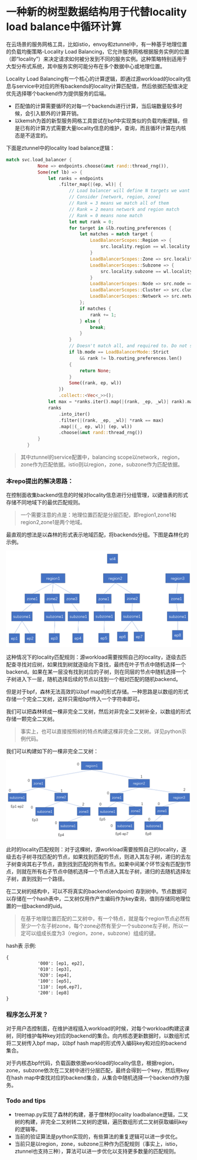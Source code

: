 # 一种新的树型数据结构用于代替locality load balance中循环计算

在云场景的服务网格工具，比如istio，envoy和ztunnel中，有一种基于地理位置的负载均衡策略-Locality Load Balancing，它允许服务网格根据服务实例的位置（即“locality”）来决定请求如何被分发到不同的服务实例。这种策略特别适用于大型分布式系统，其中服务实例可能分布在多个数据中心或地理位置。

Locality Load Balancing有一个核心的计算逻辑，即通过源workload的locality信息与service中对应的所有backends的locality计算匹配值，然后依据匹配值决定优先选择哪个backend作为提供服务的后端。

- 匹配值的计算需要循环的对每一个backends进行计算，当后端数量较多时候，会引入额外的计算开销。
- 以kemsh为首的新型服务网格工具尝试在bpf中实现类似的负载均衡逻辑，但是已有的计算方式需要大量locality信息的维护，查询，而且循环计算在内核态是不适宜的。

下面是ztunnel中的locality load balance逻辑：

```rust
match svc.load_balancer {
            None => endpoints.choose(&mut rand::thread_rng()),
            Some(ref lb) => {
                let ranks = endpoints
                    .filter_map(|(ep, wl)| {
                        // Load balancer will define N targets we want to match
                        // Consider [network, region, zone]
                        // Rank = 3 means we match all of them
                        // Rank = 2 means network and region match
                        // Rank = 0 means none match
                        let mut rank = 0;
                        for target in &lb.routing_preferences {
                            let matches = match target {
                                LoadBalancerScopes::Region => {
                                    src.locality.region == wl.locality.region
                                }
                                LoadBalancerScopes::Zone => src.locality.zone == wl.locality.zone,
                                LoadBalancerScopes::Subzone => {
                                    src.locality.subzone == wl.locality.subzone
                                }
                                LoadBalancerScopes::Node => src.node == wl.node,
                                LoadBalancerScopes::Cluster => src.cluster_id == wl.cluster_id,
                                LoadBalancerScopes::Network => src.network == wl.network,
                            };
                            if matches {
                                rank += 1;
                            } else {
                                break;
                            }
                        }
                        // Doesn't match all, and required to. Do not select this endpoint
                        if lb.mode == LoadBalancerMode::Strict
                            && rank != lb.routing_preferences.len()
                        {
                            return None;
                        }
                        Some((rank, ep, wl))
                    })
                    .collect::<Vec<_>>();
                let max = *ranks.iter().map(|(rank, _ep, _wl)| rank).max()?;
                ranks
                    .into_iter()
                    .filter(|(rank, _ep, _wl)| *rank == max)
                    .map(|(_, ep, wl)| (ep, wl))
                    .choose(&mut rand::thread_rng())
            }
        }

```

> 其中ztunnel的service配置中，balancing scope以network，region，zone作为匹配依据。istio则以region，zone，subzone作为匹配依据。

### 本repo提出的解决思路：

在控制面收集backend信息的时候对locality信息进行分组管理，以键值表的形式存储不同地域下的最优匹配规则。

> 一个需要注意的点是：地理位置匹配是分层匹配，即region1,zone1和region2,zone1是两个地域。

最直观的想法是以森林的形式表示地域匹配，将backends分组。下图是森林化的示例。

![1721992573999](image/readme/1721992573999.png)

这种情况下的locality匹配规则：源workload需要按照自己的locality，逐级去匹配查寻找对应树，如果找到树就逐级向下查找，最终在叶子节点中随机选择一个backend。如果在某一层没有找到对应的子树，则在同层的节点中随机选择一个子树进入下一层，随机选择后续的节点以找到一个相对匹配的随机backend。



但是对于bpf，森林无法高效的以bpf map的形式存储。一种思路是以数组的形式存储一个完全二叉树，这样只需给bpf传入一个字符串即可。

我们可以把森林转成一棵非完全二叉树，然后对非完全二叉树补全，以数组的形式存储一颗完全二叉树。

> 事实上，也可以直接按照树的特点构建这棵非完全二叉树。详见python示例代码。

我们可以构建如下的一棵非完全二叉树：

![1721992967667](image/readme/1721992967667.png)

此时的locality匹配规则：对于这棵树，源workload需要按照自己的locality，逐级去右子树寻找匹配的节点，如果找到匹配的节点，则进入其左子树，递归的去左子树查询其右子节点，直到找到匹配的所有节点。如果中间某个环节没有匹配到节点，则就在所有右子节点中随机选择一个节点进入其左子树，递归的去随机选择左子树，直到找到一个路径。

在二叉树的结构中，可以不将真实的backend(endpoint) 存到树中。节点数据可以存储在一个hash表中，二叉树仅用作产生编码作为key查询，值则存储同地理位置的一组backend的uid。

> 在基于地理位置匹配的二叉树中，有一个特点，就是每个region节点必然有至少一个左子树zone，每个zone必然有至少一个subzone左子树，所以一定可以组成长度为3（region，zone，subzone）组成的键。

hash表 示例:
```
{
            '000': [ep1, ep2],
            '010': [ep3],
            '020': [ep4],
            '100': [ep5],
            '110': [ep6,ep7],
            '200': [ep8]
}
```


### 程序怎么开发？

对于用户态控制面，在维护进程插入workload的时候，对每个workload构建这课树，同时维护每种key对应的backend的集合。向内核态更新数据时，以数组形式将二叉树传入bpf map，以bpf hash map的形式传入编码key和对应的backend集合。

对于内核态bpf代码，负载函数依据workload的locality信息，根据region，zone，subzone依次在二叉树中进行分层匹配，最终会得到一个key，然后用key在hash map中查找对应的backend集合，从集合中随机选择一个backend作为服务。


### Todo and tips

- treemap.py实现了森林的构建，基于僧林的locality loadbalance逻辑，二叉树的构建，非完全二叉树转二叉树的逻辑，遍历数组形式二叉树获取编码key的逻辑等。
- 当前的验证算法是python实现的，有些算法的重复逻辑可以进一步优化。
- 当前只是以region，zone，subzone三种作为匹配规则（事实上，istio，ztunnel也支持三种），算法可以进一步优化以支持更多数量的匹配规则。
